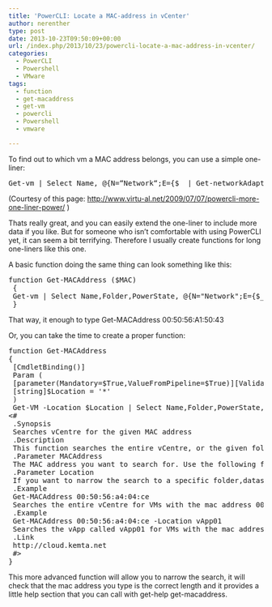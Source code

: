 ```yaml
---
title: 'PowerCLI: Locate a MAC-address in vCenter'
author: nerenther
type: post
date: 2013-10-23T09:50:09+00:00
url: /index.php/2013/10/23/powercli-locate-a-mac-address-in-vcenter/
categories:
  - PowerCLI
  - Powershell
  - VMware
tags:
  - function
  - get-macaddress
  - get-vm
  - powercli
  - Powershell
  - vmware

---
```

To find out to which vm a MAC address belongs, you can use a simple one-liner:

<pre lang="Powershell">Get-vm | Select Name, @{N=“Network“;E={$_ | Get-networkAdapter | ? {$_.macaddress -eq“00:50:56:A4:22:F4“}}} |Where {$_.Network-ne “”}</pre>

(Courtesy of this page: <a href="http://www.virtu-al.net/2009/07/07/powercli-more-one-liner-power/" target="_blank" rel="noopener">http://www.virtu-al.net/2009/07/07/powercli-more-one-liner-power/</a> )

Thats really great, and you can easily extend the one-liner to include more data if you like. But for someone who isn&#8217;t comfortable with using PowerCLI yet, it can seem a bit terrifying. Therefore I usually create functions for long one-liners like this one.

A basic function doing the same thing can look something like this:

<pre lang="Powershell">function Get-MACAddress ($MAC)
 {
 Get-vm | Select Name,Folder,PowerState, @{N="Network";E={$_ | Get-networkAdapter | ? {$_.macaddress -eq $MAC}}} | Where {$_.Network-ne ""}
 }</pre>

That way, it enough to type Get-MACAddress 00:50:56:A1:50:43

Or, you can take the time to create a proper function:

<pre lang="Powershell">function Get-MACAddress
{
 [CmdletBinding()]
 Param (
 [parameter(Mandatory=$True,ValueFromPipeline=$True)][Validatelength(17,17)][string]$MAC,
 [string]$Location = '*'
 )
 Get-VM -Location $Location | Select Name,Folder,PowerState, @{N="Network";E={$_ | Get-networkAdapter | ? {$_.macaddress -eq $MAC}}} | Where {$_.Network -ne ""}
&lt;#
 .Synopsis
 Searches vCentre for the given MAC address
 .Description
 This function searches the entire vCentre, or the given folder,datasenter,cluster,vApp or ResourcePool for VMs using the given MAC address. VMs with the given MAC address will be listed with Name,Folder,PowerState and to which network adapter the MAC address is assigned
 .Parameter MACAddress
 The MAC address you want to search for. Use the following format: 00:00:00:00:00:00
 .Parameter Location
 If you want to narrow the search to a specific folder,datasenter,cluster,vApp or ResourcePool
 .Example
 Get-MACAddress 00:50:56:a4:04:ce
 Searches the entire vCentre for VMs with the mac address 00:50:56:a4:04:ce
 .Example
 Get-MACAddress 00:50:56:a4:04:ce -Location vApp01
 Searches the vApp called vApp01 for VMs with the mac address 00:50:56:a4:04:ce
 .Link
 http://cloud.kemta.net
 #>
}</pre>

This more advanced function will allow you to narrow the search, it will check that the mac address you type is the correct length and it provides a little help section that you can call with get-help get-macaddress.

&nbsp;

&nbsp;